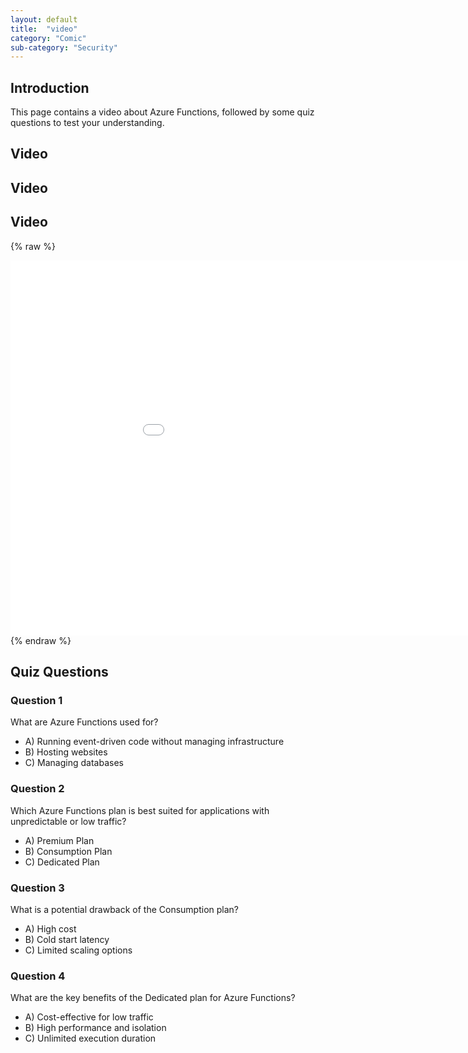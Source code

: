 ```yaml
---
layout: default
title:  "video"
category: "Comic"
sub-category: "Security"
---
```

## Introduction
This page contains a video about Azure Functions, followed by some quiz questions to test your understanding.

## Video

## Video

## Video

{% raw %}
<div class="smart-player-embed-container">
    <iframe class="smart-player-embed-iframe" id="embeddedSmartPlayerInstance" src="Azure Func Video/Azure Func Video_player.html?embedIFrameId=embeddedSmartPlayerInstance" width="1024" height="600" scrolling="no" frameborder="0" webkitAllowFullScreen mozallowfullscreen allowFullScreen></iframe>
</div>
<script src="Azure Func Video/scripts/embedded-smart-player.min.js"></script>
{% endraw %}


## Quiz Questions

### Question 1
What are Azure Functions used for?

- A) Running event-driven code without managing infrastructure
- B) Hosting websites
- C) Managing databases

### Question 2
Which Azure Functions plan is best suited for applications with unpredictable or low traffic?

- A) Premium Plan
- B) Consumption Plan
- C) Dedicated Plan

### Question 3
What is a potential drawback of the Consumption plan?

- A) High cost
- B) Cold start latency
- C) Limited scaling options

### Question 4
What are the key benefits of the Dedicated plan for Azure Functions?

- A) Cost-effective for low traffic
- B) High performance and isolation
- C) Unlimited execution duration


